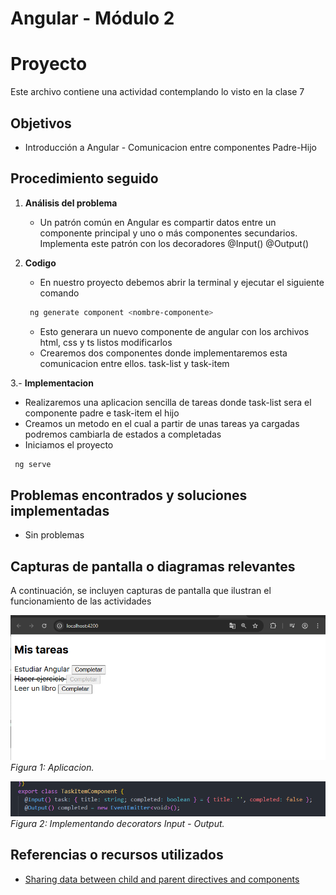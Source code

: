 # Angular - Módulo 2

# Proyecto 

Este archivo contiene una actividad contemplando lo visto en la clase 7

## Objetivos 

- Introducción a Angular - Comunicacion entre componentes Padre-Hijo

## Procedimiento seguido

1. **Análisis del problema**  
   - Un patrón común en Angular es compartir datos entre un componente principal y uno o más componentes secundarios. Implementa este patrón con los decoradores @Input() @Output()

2. **Codigo**  
   -  En nuestro proyecto debemos abrir la terminal y ejecutar el siguiente comando
   ```sh
    ng generate component <nombre-componente>
   ```
   - Esto generara un nuevo componente de angular con los archivos html, css y ts listos modificarlos
   - Crearemos dos componentes donde implementaremos esta comunicacion entre ellos. task-list y task-item

3.- **Implementacion**  
   - Realizaremos una aplicacion sencilla de tareas donde task-list sera el componente padre e task-item el hijo
   - Creamos un metodo en el cual a partir de unas tareas ya cargadas podremos cambiarla de estados a completadas
   - Iniciamos el proyecto
   ```sh
    ng serve
   ```  
   
## Problemas encontrados y soluciones implementadas

- Sin problemas

## Capturas de pantalla o diagramas relevantes

A continuación, se incluyen capturas de pantalla que ilustran el funcionamiento de las actividades

![Salida de pruebas](Capturas/img.png)  
*Figura 1: Aplicacion.*

![Salida de pruebas](Capturas/img2.png)  
*Figura 2: Implementando decorators Input - Output.*


## Referencias o recursos utilizados

- [Sharing data between child and parent directives and components](https://v17.angular.io/guide/inputs-outputs)
